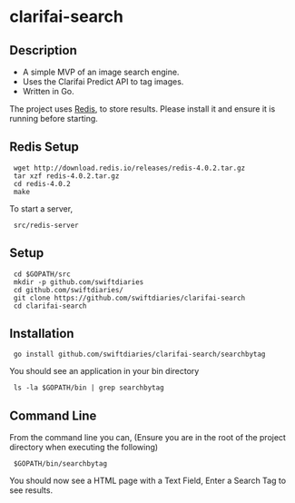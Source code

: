 clarifai-search
===============

Description
-----------

* A simple MVP of an image search engine.
* Uses the Clarifai Predict API to tag images.
* Written in Go.

The project uses [Redis](http://redis.io), to store results.  Please install it and ensure it is running before starting.

Redis Setup
-----------
     wget http://download.redis.io/releases/redis-4.0.2.tar.gz
     tar xzf redis-4.0.2.tar.gz
     cd redis-4.0.2
     make

To start a server,

     src/redis-server

Setup
-----

     cd $GOPATH/src
     mkdir -p github.com/swiftdiaries
     cd github.com/swiftdiaries/
     git clone https://github.com/swiftdiaries/clarifai-search
     cd clarifai-search

Installation
------------     
     go install github.com/swiftdiaries/clarifai-search/searchbytag

You should see an application in your bin directory

     ls -la $GOPATH/bin | grep searchbytag

Command Line
------------

From the command line you can, (Ensure you are in the root of the project directory when executing the following) 
     
     $GOPATH/bin/searchbytag

You should now see a HTML page with a Text Field, Enter a Search Tag to see results.

     
     
